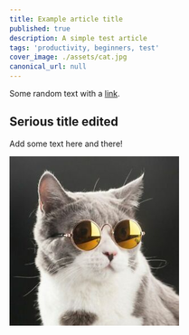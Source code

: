 ```yaml
---
title: Example article title
published: true
description: A simple test article
tags: 'productivity, beginners, test'
cover_image: ./assets/cat.jpg
canonical_url: null
---
```

Some random text with a [link](https://code.visualstudio.com).

## Serious title edited

Add some text here and there!

![and some pictures too](./assets/cat.jpg)
